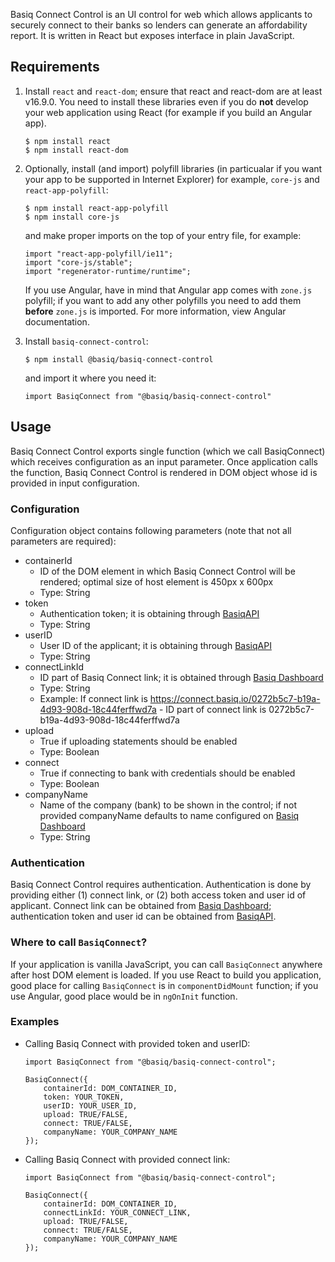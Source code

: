 Basiq Connect Control is an UI control for web which allows applicants to securely connect to their banks so lenders can generate an affordability report. It is written in React but exposes interface in plain JavaScript.

## Requirements

1. Install `react` and `react-dom`; ensure that react and react-dom are at least v16.9.0. You need to install these libraries even if you do **not** develop your web application using React (for example if you build an Angular app). 

	```
	$ npm install react
	$ npm install react-dom
	```

2. Optionally, install (and import) polyfill libraries (in particualar if you want your app to be supported in Internet Explorer) for example, `core-js` and `react-app-polyfill`:

 	```
	$ npm install react-app-polyfill
	$ npm install core-js
	```
	
	and make proper imports on the top of your entry file, for example:
	
	```
	import "react-app-polyfill/ie11";
	import "core-js/stable";
	import "regenerator-runtime/runtime";
	```

	If you use Angular, have in mind that Angular app comes with `zone.js` polyfill; if you want to add any other polyfills you need to add 	them **before** `zone.js` is imported. For more information, view Angular documentation.
	
3. Install `basiq-connect-control`:

	```
	$ npm install @basiq/basiq-connect-control
	```
	
	and import it where you need it:
	
	```
	import BasiqConnect from "@basiq/basiq-connect-control"
	```
	
## Usage

Basiq Connect Control exports single function (which we call BasiqConnect) which receives configuration as an input parameter. Once application calls the function, Basiq Connect Control is rendered in DOM object whose id is provided in input configuration.

### Configuration

Configuration object contains following parameters (note that not all parameters are required):

* containerId
  - ID of the DOM element in which Basiq Connect Control will be rendered; optimal size of host element is 450px x 600px
  - Type: String
* token
  - Authentication token; it is obtaining through [BasiqAPI](https://api.basiq.io/reference)
  - Type: String
* userID
  - User ID of the applicant; it is obtaining through [BasiqAPI](https://api.basiq.io/reference)
  - Type: String
* connectLinkId
  - ID part of Basiq Connect link; it is obtained through [Basiq Dashboard](https://dashboard.basiq.io/)
  - Type: String
  - Example: If connect link is https://connect.basiq.io/0272b5c7-b19a-4d93-908d-18c44ferffwd7a - ID part of connect link is 0272b5c7-b19a-4d93-908d-18c44ferffwd7a
* upload
  - True if uploading statements should be enabled
  - Type: Boolean
* connect
  - True if connecting to bank with credentials should be enabled
  - Type: Boolean 
* companyName
  - Name of the company (bank) to be shown in the control; if not provided companyName defaults to name configured on [Basiq Dashboard](https://dashboard.basiq.io/)
  - Type: String


### Authentication

Basiq Connect Control requires authentication. Authentication is done by providing either (1) connect link, or (2) both access token and user id of applicant. Connect link can be obtained from [Basiq Dashboard](https://dashboard.basiq.io/); authentication token and user id can be obtained from [BasiqAPI](https://api.basiq.io/reference).

### Where to call `BasiqConnect`?

If your application is vanilla JavaScript, you can call `BasiqConnect` anywhere after host DOM element is loaded. If you use React to build you application, good place for calling `BasiqConnect` is in `componentDidMount` function; if you use Angular, good place would be in `ngOnInit` function.

### Examples

- Calling Basiq Connect with provided token and userID:

	```
	import BasiqConnect from "@basiq/basiq-connect-control";
	
	BasiqConnect({
	    containerId: DOM_CONTAINER_ID,
	    token: YOUR_TOKEN,
	    userID: YOUR_USER_ID,
	    upload: TRUE/FALSE,
	    connect: TRUE/FALSE,
	    companyName: YOUR_COMPANY_NAME
	});
	```

- Calling Basiq Connect with provided connect link:

	```
	import BasiqConnect from "@basiq/basiq-connect-control";
	
	BasiqConnect({
	    containerId: DOM_CONTAINER_ID,
	    connectLinkId: YOUR_CONNECT_LINK,
	    upload: TRUE/FALSE,
	    connect: TRUE/FALSE,
	    companyName: YOUR_COMPANY_NAME
	});
	```
